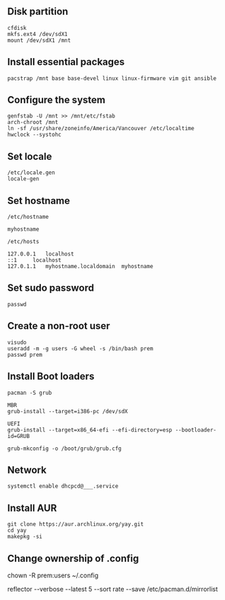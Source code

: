 ## Disk partition
```
cfdisk
mkfs.ext4 /dev/sdX1
mount /dev/sdX1 /mnt
```
## Install essential packages ##
```
pacstrap /mnt base base-devel linux linux-firmware vim git ansible
```

## Configure the system
```
genfstab -U /mnt >> /mnt/etc/fstab
arch-chroot /mnt
ln -sf /usr/share/zoneinfo/America/Vancouver /etc/localtime
hwclock --systohc
```

## Set locale
```
/etc/locale.gen
locale-gen
```

## Set hostname
```
/etc/hostname

myhostname

/etc/hosts

127.0.0.1	localhost
::1		localhost
127.0.1.1	myhostname.localdomain	myhostname
```

## Set sudo password
```
passwd
```

## Create a non-root user ##
```
visudo
useradd -m -g users -G wheel -s /bin/bash prem
passwd prem
```

## Install Boot loaders
```
pacman -S grub

MBR
grub-install --target=i386-pc /dev/sdX

UEFI
grub-install --target=x86_64-efi --efi-directory=esp --bootloader-id=GRUB

grub-mkconfig -o /boot/grub/grub.cfg
```

## Network
```
systemctl enable dhcpcd@___.service
```

## Install AUR
```
git clone https://aur.archlinux.org/yay.git
cd yay
makepkg -si
```

## Change ownership of .config
chown -R prem:users ~/.config

reflector --verbose --latest 5 --sort rate --save /etc/pacman.d/mirrorlist